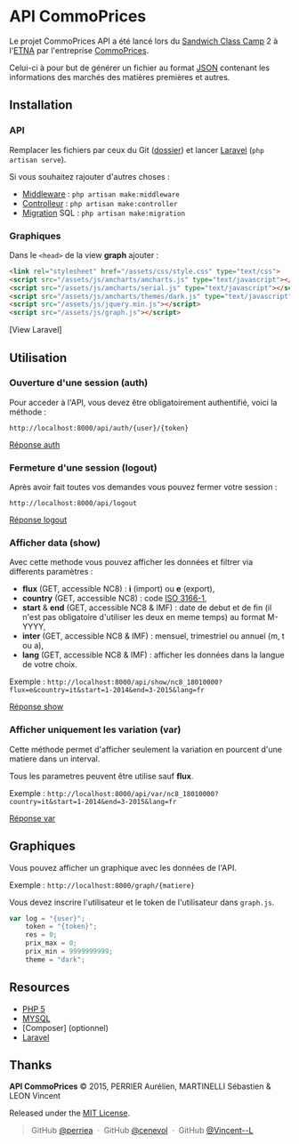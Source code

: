 API CommoPrices
===============

Le projet CommoPrices API a été lancé lors du [Sandwich Class Camp] 2 à l'[ETNA] par l'entreprise [CommoPrices].

Celui-ci à pour but de générer un fichier au format [JSON] contenant les informations des marchés des matières premières et autres.


Installation
------------

### API
Remplacer les fichiers par ceux du Git ([dossier]) et lancer [Laravel] (`php artisan serve`).

Si vous souhaitez rajouter d'autres choses :
- [Middleware] : `php artisan make:middleware`
- [Controlleur] : `php artisan make:controller`
- [Migration] SQL : `php artisan make:migration`


### Graphiques

Dans le `<head>` de la view **graph** ajouter :
``` html
<link rel="stylesheet" href="/assets/css/style.css" type="text/css">
<script src="/assets/js/amcharts/amcharts.js" type="text/javascript"></script>
<script src="/assets/js/amcharts/serial.js" type="text/javascript"></script>
<script src="/assets/js/amcharts/themes/dark.js" type="text/javascript"></script>
<script src="/assets/js/jquery.min.js"></script>
<script src="/assets/js/graph.js"></script>
```

[View Laravel] 


Utilisation
-----------

### Ouverture d'une session (auth)

Pour acceder à l'API, vous devez être obligatoirement authentifié, voici la méthode :

`http://localhost:8000/api/auth/{user}/{token}`

[Réponse auth]


### Fermeture d'une session (logout)

Après avoir fait toutes vos demandes vous pouvez fermer votre session :

`http://localhost:8000/api/logout`

[Réponse logout]


### Afficher data (show)

Avec cette methode vous pouvez afficher les données et filtrer via differents paramètres : 

- **flux** (GET, accessible NC8) : **i** (import) ou **e** (export),
- **country** (GET, accessible NC8) : code [ISO 3166-1],
- **start** & **end** (GET, accessible NC8 & IMF) : date de debut et de fin (il n'est pas obligatoire d'utiliser les deux en meme temps) au format M-YYYY,
- **inter** (GET, accessible NC8 & IMF) : mensuel, trimestriel ou annuel (m, t ou a),
- **lang** (GET, accessible NC8 & IMF) : afficher les données dans la langue de votre choix.

Exemple : `http://localhost:8000/api/show/nc8_18010000?flux=e&country=it&start=1-2014&end=3-2015&lang=fr`

[Réponse show]


### Afficher uniquement les variation (var)

Cette méthode permet d'afficher seulement la variation en pourcent d'une matiere dans un interval.

Tous les parametres peuvent être utilise sauf **flux**.

Exemple : `http://localhost:8000/api/var/nc8_18010000?country=it&start=1-2014&end=3-2015&lang=fr`

[Réponse var]


Graphiques
----------

Vous pouvez afficher un graphique avec les données de l'API.

Exemple : `http://localhost:8000/graph/{matiere}`


Vous devez inscrire l'utilisateur et le token de l'utilisateur dans `graph.js`.

``` js
var log = "{user}";
    token = "{token}";
    res = 0;
    prix_max = 0;
    prix_min = 9999999999;
    theme = "dark";
```


Resources
---------

- [PHP 5]
- [MYSQL]
- [Composer] (optionnel)
- [Laravel]


Thanks
------

**API CommoPrices** © 2015, PERRIER Aurélien, MARTINELLI Sébastien & LEON Vincent 

Released under the [MIT License].

> GitHub [@perriea](https://github.com/perriea) &nbsp;&middot;&nbsp;
> GitHub [@cenevol](https://github.com/cenevol) &nbsp;&middot;&nbsp;
> GitHub [@Vincent--L](https://github.com/Vincent--L)



[Sandwich Class Camp]: https://co-labs.etna.io
[ETNA]: http://www.etna-alternance.net
[CommoPrices]: https://commoprices.com/
[Middleware]: http://laravel.com/docs/5.1/middleware
[Controlleur]: http://laravel.com/docs/5.1/controllers
[Migration]: http://laravel.com/docs/5.1/migrations
[Laravel]: http://laravel.com
[dossier]: https://github.com/perriea/API-CommoPrices/tree/master/Laravel
[ISO 3166-1]: http://www.iso.org/iso/fr/french_country_names_and_code_elements
[MIT License]: http://mit-license.org/
[Réponse auth]: https://github.com/perriea/API-CommoPrices/blob/master/Results/JSON/Auth/ok.json
[Réponse logout]: https://github.com/perriea/API-CommoPrices/blob/master/Results/JSON/Auth/fail.json
[Réponse show]: https://github.com/perriea/API-CommoPrices/blob/master/Results/JSON/Show/reponse.json
[Réponse var]: https://github.com/perriea/API-CommoPrices/blob/master/Results/JSON/Var/reponse.json
[PHP 5]: http://php.net
[MYSQL]: https://www.mysql.fr
[JSON]: http://www.json.org
